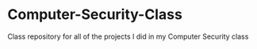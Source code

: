 # Computer-Security-Class
Class repository for all of the projects I did in my Computer Security class
